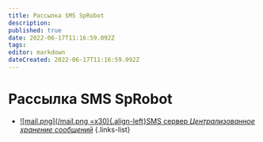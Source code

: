 ```yaml
---
title: Рассылка SMS SpRobot
description: 
published: true
date: 2022-06-17T11:16:59.092Z
tags: 
editor: markdown
dateCreated: 2022-06-17T11:16:59.092Z
---
```


# Рассылка SMS SpRobot
-	[![mail.png](/mail.png =x30){.align-left}SMS сервер *Централизованное хранение сообщений*](./sms/server)
{.links-list}